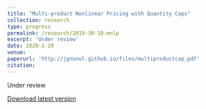 ```yaml
---
title: "Multi-product Nonlinear Pricing with Quantity Caps"
collection: research
type: progress
permalink: /research/2019-30-10-mnlp
excerpt: 'Under review'
date: 2020-1-20
venue: 
paperurl: 'http://jgnunol.github.io/files/multiproductcap.pdf'
citation: 
---
```

Under review 

[Download latest version](http://jgnunol.github.io/files/multiproductcap.pdf)
